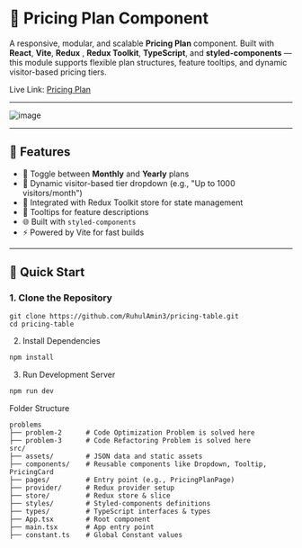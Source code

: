 # 💸 Pricing Plan Component

A responsive, modular, and scalable **Pricing Plan** component. Built with **React**, **Vite**, **Redux** , **Redux Toolkit**, **TypeScript**, and **styled-components** — this module supports flexible plan structures, feature tooltips, and dynamic visitor-based pricing tiers.

Live Link: [Pricing Plan](https://pricing-planing.netlify.app/)

---

![image](https://github.com/user-attachments/assets/6ff5b486-5c4a-46e8-ba24-7428be2d4a89)

---
## 🧩 Features

- 🎯 Toggle between **Monthly** and **Yearly** plans
- 👥 Dynamic visitor-based tier dropdown (e.g., "Up to 1000 visitors/month")
- 🧠 Integrated with Redux Toolkit store for state management
- 📝 Tooltips for feature descriptions
- 🌐 Built with `styled-components`
- ⚡ Powered by Vite for fast builds

---

## 🚀 Quick Start

### 1. Clone the Repository
  
    git clone https://github.com/RuhulAmin3/pricing-table.git
    cd pricing-table
2. Install Dependencies
```bash
npm install
```
3. Run Development Server
 ```bash
npm run dev 
```
Folder Structure

    problems
    ├── problem-2      # Code Optimization Problem is solved here
    ├── problem-3      # Code Refactoring Problem is solved here
    src/
    ├── assets/        # JSON data and static assets
    ├── components/    # Reusable components like Dropdown, Tooltip, PricingCard
    ├── pages/         # Entry point (e.g., PricingPlanPage)
    ├── provider/      # Redux provider setup
    ├── store/         # Redux store & slice
    ├── styles/        # Styled-components definitions
    ├── types/         # TypeScript interfaces & types
    ├── App.tsx        # Root component
    ├── main.tsx       # App entry point
    ├── constant.ts    # Global Constant values
